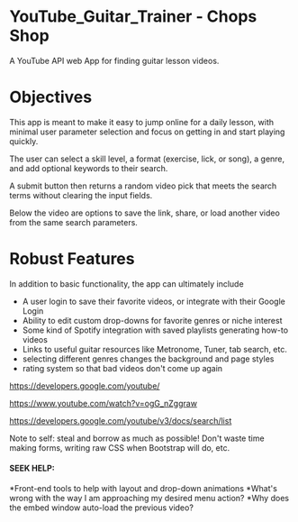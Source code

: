 # YouTube_Guitar_Trainer - Chops Shop
A YouTube API web App for finding guitar lesson videos.

# Objectives
This app is meant to make it easy to jump online for a daily lesson, with minimal user parameter selection and focus on getting in and start playing quickly. 

The user can select a skill level, a format (exercise, lick, or song), a genre, and add optional keywords to their search.

A submit button then returns a random video pick that meets the search terms without clearing the input fields.

Below the video are options to save the link, share, or load another video from the same search parameters.

# Robust Features
In addition to basic functionality, the app can ultimately include
* A user login to save their favorite videos, or integrate with their Google Login
* Ability to edit custom drop-downs for favorite genres or niche interest
* Some kind of Spotify integration with saved playlists generating how-to videos
* Links to useful guitar resources like Metronome, Tuner, tab search, etc.
* selecting different genres changes the background and page styles
* rating system so that bad videos don't come up again

https://developers.google.com/youtube/

https://www.youtube.com/watch?v=ogG_nZggraw

https://developers.google.com/youtube/v3/docs/search/list


Note to self: steal and borrow as much as possible!
Don't waste time making forms, writing raw CSS when Bootstrap will do, etc.


#### SEEK HELP:
*Front-end tools to help with layout and drop-down animations
*What's wrong with the way I am approaching my desired menu action?
*Why does the embed window auto-load the previous video?